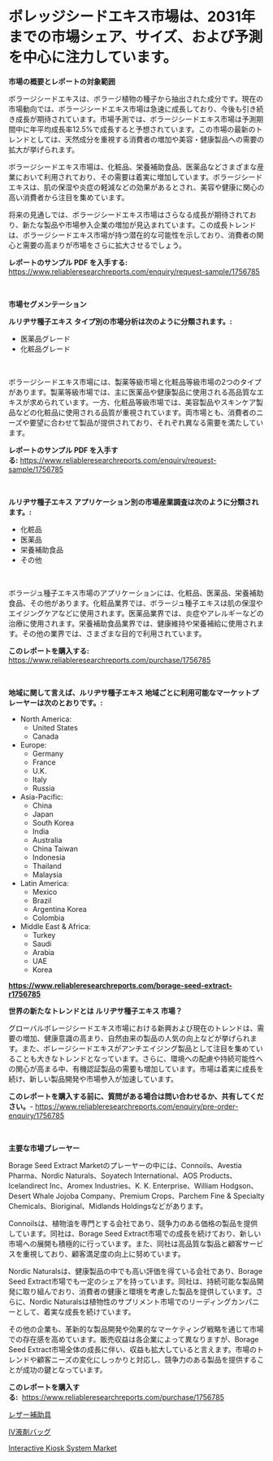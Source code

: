 <p><h1>ボレッジシードエキス市場は、2031年までの市場シェア、サイズ、および予測を中心に注力しています。</h1></p><p><strong>市場の概要とレポートの対象範囲</strong></p>
<p><p>ボラージシードエキスは、ボラージ植物の種子から抽出された成分です。現在の市場動向では、ボラージシードエキス市場は急速に成長しており、今後も引き続き成長が期待されています。市場予測では、ボラージシードエキス市場は予測期間中に年平均成長率12.5%で成長すると予想されています。この市場の最新のトレンドとしては、天然成分を重視する消費者の増加や美容・健康製品への需要の拡大が挙げられます。</p><p>ボラージシードエキス市場は、化粧品、栄養補助食品、医薬品などさまざまな産業において利用されており、その需要は着実に増加しています。ボラージシードエキスは、肌の保湿や炎症の軽減などの効果があるとされ、美容や健康に関心の高い消費者から注目を集めています。</p><p>将来の見通しでは、ボラージシードエキス市場はさらなる成長が期待されており、新たな製品や市場参入企業の増加が見込まれています。この成長トレンドは、ボラージシードエキス市場が持つ潜在的な可能性を示しており、消費者の関心と需要の高まりが市場をさらに拡大させるでしょう。</p></p>
<p><strong>レポートのサンプル PDF を入手する:</strong> <a href="https://www.reliableresearchreports.com/enquiry/request-sample/1756785">https://www.reliableresearchreports.com/enquiry/request-sample/1756785</a></p>
<p>&nbsp;</p>
<p><strong>市場セグメンテーション</strong></p>
<p><strong>ルリヂサ種子エキス タイプ別の市場分析は次のように分類されます。:</strong></p>
<p><ul><li>医薬品グレード</li><li>化粧品グレード</li></ul></p>
<p>&nbsp;</p>
<p><p>ボラージシードエキス市場には、製薬等級市場と化粧品等級市場の2つのタイプがあります。製薬等級市場では、主に医薬品や健康製品に使用される高品質なエキスが求められています。一方、化粧品等級市場では、美容製品やスキンケア製品などの化粧品に使用される品質が重視されています。両市場とも、消費者のニーズや要望に合わせて製品が提供されており、それぞれ異なる需要を満たしています。</p></p>
<p><strong>レポートのサンプル PDF を入手する:</strong>&nbsp;<a href="https://www.reliableresearchreports.com/enquiry/request-sample/1756785">https://www.reliableresearchreports.com/enquiry/request-sample/1756785</a></p>
<p>&nbsp;</p>
<p><strong> ルリヂサ種子エキス アプリケーション別の市場産業調査は次のように分類されます。:</strong></p>
<p><ul><li>化粧品</li><li>医薬品</li><li>栄養補助食品</li><li>その他</li></ul></p>
<p>&nbsp;</p>
<p><p>ボラージュ種子エキス市場のアプリケーションには、化粧品、医薬品、栄養補助食品、その他があります。化粧品業界では、ボラージュ種子エキスは肌の保湿やエイジングケアなどに使用されます。医薬品業界では、炎症やアレルギーなどの治療に使用されます。栄養補助食品業界では、健康維持や栄養補給に使用されます。その他の業界では、さまざまな目的で利用されています。</p></p>
<p><strong>このレポートを購入する:</strong>&nbsp; <a href="https://www.reliableresearchreports.com/purchase/1756785">https://www.reliableresearchreports.com/purchase/1756785</a></p>
<p>&nbsp;</p>
<p><strong>地域に関して言えば、ルリヂサ種子エキス 地域ごとに利用可能なマーケットプレーヤーは次のとおりです。:</strong></p>
<p><ul>
    <li>
        North America:
        <ul>
            <li>United States</li>
            <li>Canada</li>
        </ul>
    </li>
    <li>
        Europe:
        <ul>
            <li>Germany</li>
            <li>France</li>
            <li>U.K.</li>
            <li>Italy</li>
            <li>Russia</li>
        </ul>
    </li>
    <li>
        Asia-Pacific:
        <ul>
            <li>China</li>
            <li>Japan</li>
            <li>South Korea</li>
            <li>India</li>
            <li>Australia</li>
            <li>China Taiwan</li>
            <li>Indonesia</li>
            <li>Thailand</li>
            <li>Malaysia</li>
        </ul>
    </li>
    <li>
        Latin America:
        <ul>
            <li>Mexico</li>
            <li>Brazil</li>
            <li>Argentina Korea</li>
            <li>Colombia</li>
        </ul>
    </li>
    <li>
        Middle East & Africa:
        <ul>
            <li>Turkey</li>
            <li>Saudi</li>
            <li>Arabia</li>
            <li>UAE</li>
            <li>Korea</li>
        </ul>
    </li>
    </ul></p>
<p><strong><a href="https://www.reliableresearchreports.com/borage-seed-extract-r1756785">https://www.reliableresearchreports.com/borage-seed-extract-r1756785</a></strong>&nbsp;</p>
<p><strong>世界の新たなトレンドとは ルリヂサ種子エキス 市場？</strong></p>
<p><p>グローバルボレージシードエキス市場における新興および現在のトレンドは、需要の増加、健康意識の高まり、自然由来の製品の人気の向上などが挙げられます。また、ボレージシードエキスがアンチエイジング製品として注目を集めていることも大きなトレンドとなっています。さらに、環境への配慮や持続可能性への関心が高まる中、有機認証製品の需要も増加しています。市場は着実に成長を続け、新しい製品開発や市場参入が加速しています。</p></p>
<p><strong>このレポートを購入する前に、質問がある場合は問い合わせるか、共有してください。</strong>- <a href="https://www.reliableresearchreports.com/enquiry/pre-order-enquiry/1756785">https://www.reliableresearchreports.com/enquiry/pre-order-enquiry/1756785</a></p>
<p>&nbsp;</p>
<p><strong>主要な市場プレーヤー</strong></p>
<p><p>Borage Seed Extract Marketのプレーヤーの中には、Connoils、Avestia Pharma、Nordic Naturals、Soyatech International、AOS Products、Icelandirect Inc、Aromex Industries、K. K. Enterprise、William Hodgson、Desert Whale Jojoba Company、Premium Crops、Parchem Fine & Specialty Chemicals、Bioriginal、Midlands Holdingsなどがあります。</p><p>Connoilsは、植物油を専門とする会社であり、競争力のある価格の製品を提供しています。同社は、Borage Seed Extract市場での成長を続けており、新しい市場への展開も積極的に行っています。また、同社は高品質な製品と顧客サービスを重視しており、顧客満足度の向上に努めています。</p><p>Nordic Naturalsは、健康製品の中でも高い評価を得ている会社であり、Borage Seed Extract市場でも一定のシェアを持っています。同社は、持続可能な製品開発に取り組んでおり、消費者の健康と環境を考慮した製品を提供しています。さらに、Nordic Naturalsは植物性のサプリメント市場でのリーディングカンパニーとして、着実な成長を続けています。</p><p>その他の企業も、革新的な製品開発や効果的なマーケティング戦略を通じて市場での存在感を高めています。販売収益は各企業によって異なりますが、Borage Seed Extract市場全体の成長に伴い、収益も拡大していると言えます。市場のトレンドや顧客ニーズの変化にしっかりと対応し、競争力のある製品を提供することが成功の鍵となっています。</p></p>
<p><strong>このレポートを購入する:</strong>&nbsp;&nbsp;<a href="https://www.reliableresearchreports.com/purchase/1756785">https://www.reliableresearchreports.com/purchase/1756785</a></p>
<p><p><a href="https://github.com/RodHoppe07/Market-Research-Report-List-1/blob/main/109852425105.md">レザー補助具</a></p><p><a href="https://github.com/laurenreichert/Market-Research-Report-List-1/blob/main/545257625104.md">IV液剤バッグ</a></p><p><a href="https://github.com/mbisetmhermsr/Market-Research-Report-List-2/blob/main/interactive-kiosk-system-market.md">Interactive Kiosk System Market</a></p></p>